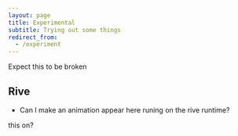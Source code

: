 ```yaml
---
layout: page
title: Experimental
subtitle: Trying out some things
redirect_from:
  - /experiment
---
```

Expect this to be broken

## Rive
* Can I make an animation appear here runing on the rive runtime?

<script src="https://unpkg.com/@rive-app/canvas@2.10.3"></script>

<canvas id="canvas" width="500" height="500"></canvas>

<script>
    const r = new rive.Rive({
        src: "https://cdn.rive.app/animations/vehicles.riv",
        // OR the path to a discoverable and public Rive asset
        // src: '/public/example.riv',
        canvas: document.getElementById("canvas"),
        autoplay: true,
        stateMachines: "bumpy",
        onLoad: () => {
          r.resizeDrawingSurfaceToCanvas();
        },
    });
</script>

this on?

